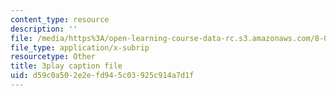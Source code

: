 ```yaml
---
content_type: resource
description: ''
file: /media/https%3A/open-learning-course-data-rc.s3.amazonaws.com/8-01sc-classical-mechanics-fall-2016/d59c0a502e2efd945c03925c914a7d1f_5zXYEVWSIsg.srt
file_type: application/x-subrip
resourcetype: Other
title: 3play caption file
uid: d59c0a50-2e2e-fd94-5c03-925c914a7d1f
---
```

